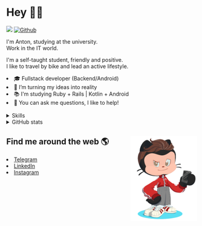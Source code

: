 # Hey 👋🏻 

![](https://komarev.com/ghpvc/?username=your-github-HarshBarash&color=grey) [![Github](https://img.shields.io/github/followers/HarshBarash?label=Follow&style=social)](https://github.com/HarshBarash)

I'm Anton, studying at the university. <br/>
Work in the IT world. 

I'm a self-taught student, friendly and positive. <br />
I like to travel by bike and lead an active lifestyle.

   <li>🎓 Fullstack developer (Backend/Android) </li>
   <li>🎯 I’m turning my ideas into reality </li>
   <li>📚 I'm studying Ruby + Rails | Kotlin + Android </li>
   <li>💬 You can ask me questions, I like to help! </li>

<br/>

<details>
    <summary> Skills </summary>
    <br />


   <img src="https://github.com/HarshBarash/HarshBarash/blob/master/app/assets/images/skills.png" alt="Hard Skills" />


   </details>


<details>
    <summary> GitHub stats</summary>
    <br />
   
<!--START_SECTION:waka-->
**🐱 My GitHub Data** 

> 🏆 56 Contributions in the Year 2022
 > 
> 📦 284.7 kB Used in GitHub's Storage 
 > 
> 🚫 Not Opted to Hire
 > 
> 📜 17 Public Repositories 
 > 
> 🔑 18 Private Repositories  
 > 
**I'm a Night 🦉** 

```text
🌞 Morning    57 commits     ███░░░░░░░░░░░░░░░░░░░░░░   12.28% 
🌆 Daytime    102 commits    █████░░░░░░░░░░░░░░░░░░░░   21.98% 
🌃 Evening    226 commits    ████████████░░░░░░░░░░░░░   48.71% 
🌙 Night      79 commits     ████░░░░░░░░░░░░░░░░░░░░░   17.03%

```
📅 **I'm Most Productive on Friday** 

```text
Monday       43 commits     ██░░░░░░░░░░░░░░░░░░░░░░░   9.27% 
Tuesday      62 commits     ███░░░░░░░░░░░░░░░░░░░░░░   13.36% 
Wednesday    52 commits     ██░░░░░░░░░░░░░░░░░░░░░░░   11.21% 
Thursday     46 commits     ██░░░░░░░░░░░░░░░░░░░░░░░   9.91% 
Friday       91 commits     █████░░░░░░░░░░░░░░░░░░░░   19.61% 
Saturday     91 commits     █████░░░░░░░░░░░░░░░░░░░░   19.61% 
Sunday       79 commits     ████░░░░░░░░░░░░░░░░░░░░░   17.03%

```


📊 **This Week I Spent My Time On** 

```text
⌚︎ Time Zone: Asia/Yekaterinburg

💬 Programming Languages: 
Ruby                     7 hrs 18 mins       ████████████████░░░░░░░░░   65.7% 
ERB                      2 hrs 8 mins        ████░░░░░░░░░░░░░░░░░░░░░   19.31% 
Kotlin                   1 hr 29 mins        ███░░░░░░░░░░░░░░░░░░░░░░   13.37% 
GitIgnore file           6 mins              ░░░░░░░░░░░░░░░░░░░░░░░░░   0.99% 
JavaScript               3 mins              ░░░░░░░░░░░░░░░░░░░░░░░░░   0.59%

🔥 Editors: 
RubyMine                 9 hrs 38 mins       █████████████████████░░░░   86.63% 
Android Studio           1 hr 29 mins        ███░░░░░░░░░░░░░░░░░░░░░░   13.37%

💻 Operating System: 
Linux                    11 hrs 7 mins       █████████████████████████   100.0%

```

**I Mostly Code in Ruby** 

```text
Ruby                     11 repos            ████████░░░░░░░░░░░░░░░░░   33.33% 
Kotlin                   9 repos             ██████░░░░░░░░░░░░░░░░░░░   27.27% 
Java                     7 repos             █████░░░░░░░░░░░░░░░░░░░░   21.21% 
JavaScript               4 repos             ███░░░░░░░░░░░░░░░░░░░░░░   12.12% 
Python                   2 repos             █░░░░░░░░░░░░░░░░░░░░░░░░   6.06%

```



 Last Updated on 10/01/2022
<!--END_SECTION:waka-->
   
<!--    <p align="center">
        <img src="https://github-profile-trophy.vercel.app/?username=HarshBarash&theme=darkhub&margin-w=15" alt="Trophies GitHub" />
    </p>
 -->
   
</details>

## Find me around the web 🌎 <a href="https://github.com//HarshBarash"><img align="right" width="175" height="225" src="https://github.com/HarshBarash/HarshBarash/blob/master/app/assets/images/antonbaranov.png"></a>
<li> <a href="https://t.me/HarshBarash"> Telegram </a> </li>
<li> <a href="https://linkedin.com/in/HarshBarash"> LinkedIn </a> </li>
<li> <a href="https://www.instagram.com/harsh.barash/"> Instagram </a> </li>

